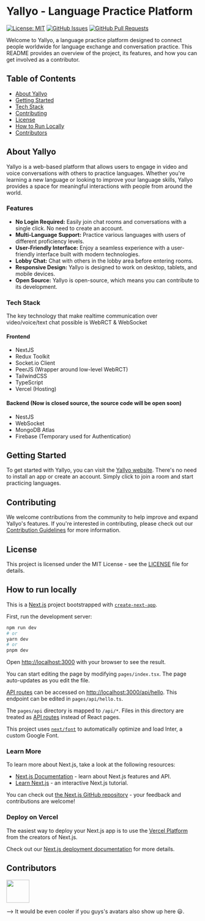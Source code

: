 # Yallyo - Language Practice Platform

[![License: MIT](https://img.shields.io/badge/License-MIT-yellow.svg)](https://opensource.org/licenses/MIT)
[![GitHub Issues](https://img.shields.io/github/issues/goffxnca/yallyo-web)](https://github.com/goffxnca/yallyo-web/issues)
[![GitHub Pull Requests](https://img.shields.io/github/issues-pr/goffxnca/yallyo-web)](https://github.com/goffxnca/yallyo-web/pulls)

Welcome to Yallyo, a language practice platform designed to connect people worldwide for language exchange and conversation practice. This README provides an overview of the project, its features, and how you can get involved as a contributor.

## Table of Contents

- [About Yallyo](#about-yallyo)
- [Getting Started](#getting-started)
- [Tech Stack](#)
- [Contributing](#contributing)
- [License](#license)
- [How to Run Locally](#how-to-run-locally)
- [Contributors](#contributors)

## About Yallyo

Yallyo is a web-based platform that allows users to engage in video and voice conversations with others to practice languages. Whether you're learning a new language or looking to improve your language skills, Yallyo provides a space for meaningful interactions with people from around the world.

### Features

- **No Login Required:** Easily join chat rooms and conversations with a single click. No need to create an account.
- **Multi-Language Support:** Practice various languages with users of different proficiency levels.
- **User-Friendly Interface:** Enjoy a seamless experience with a user-friendly interface built with modern technologies.
- **Lobby Chat:** Chat with others in the lobby area before entering rooms.
- **Responsive Design:** Yallyo is designed to work on desktop, tablets, and mobile devices.
- **Open Source:** Yallyo is open-source, which means you can contribute to its development.

### Tech Stack

The key technology that make realtime communication over video/voice/text chat possible is WebRCT & WebSocket

#### Frontend

- NextJS
- Redux Toolkit
- Socket.io Client
- PeerJS (Wrapper around low-level WebRCT)
- TailwindCSS
- TypeScript
- Vercel (Hosting)

#### Backend (Now is closed source, the source code will be open soon)

- NestJS
- WebSocket
- MongoDB Atlas
- Firebase (Temporary used for Authentication)

## Getting Started

To get started with Yallyo, you can visit the [Yallyo website](https://yallyo.com). There's no need to install an app or create an account. Simply click to join a room and start practicing languages.

## Contributing

We welcome contributions from the community to help improve and expand Yallyo's features. If you're interested in contributing, please check out our [Contribution Guidelines](CONTRIBUTING.md) for more information.

## License

This project is licensed under the MIT License - see the [LICENSE](LICENSE) file for details.

## How to run locally

This is a [Next.js](https://nextjs.org/) project bootstrapped with [`create-next-app`](https://github.com/vercel/next.js/tree/canary/packages/create-next-app).

First, run the development server:

```bash
npm run dev
# or
yarn dev
# or
pnpm dev
```

Open [http://localhost:3000](http://localhost:3000) with your browser to see the result.

You can start editing the page by modifying `pages/index.tsx`. The page auto-updates as you edit the file.

[API routes](https://nextjs.org/docs/api-routes/introduction) can be accessed on [http://localhost:3000/api/hello](http://localhost:3000/api/hello). This endpoint can be edited in `pages/api/hello.ts`.

The `pages/api` directory is mapped to `/api/*`. Files in this directory are treated as [API routes](https://nextjs.org/docs/api-routes/introduction) instead of React pages.

This project uses [`next/font`](https://nextjs.org/docs/basic-features/font-optimization) to automatically optimize and load Inter, a custom Google Font.

### Learn More

To learn more about Next.js, take a look at the following resources:

- [Next.js Documentation](https://nextjs.org/docs) - learn about Next.js features and API.
- [Learn Next.js](https://nextjs.org/learn) - an interactive Next.js tutorial.

You can check out [the Next.js GitHub repository](https://github.com/vercel/next.js/) - your feedback and contributions are welcome!

### Deploy on Vercel

The easiest way to deploy your Next.js app is to use the [Vercel Platform](https://vercel.com/new?utm_medium=default-template&filter=next.js&utm_source=create-next-app&utm_campaign=create-next-app-readme) from the creators of Next.js.

Check out our [Next.js deployment documentation](https://nextjs.org/docs/deployment) for more details.

## Contributors

<a href="https://github.com/goffxnca/yallyo-web/graphs/contributors">
	<img src="https://avatars.githubusercontent.com/u/71051032?v=4" width="60" class="rounded-full" />
</a>

--> It would be even cooler if you guys's avatars also show up here 😃.
